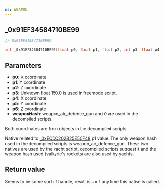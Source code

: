 ```yaml
---
ns: WEAPON
---
```

## _0x91EF34584710BE99

```c
// 0x91EF34584710BE99

int _0x91EF34584710BE99(float p0, float p1, float p2, int p3, float p4, float p5, float p6, Hash weaponHash);
```


## Parameters
* **p0**: X coordinate
* **p1**: Y coordinate
* **p2**: Z coordinate
* **p3**: Unknown float 150.0 is used in freemode script.
* **p4**: X coordinate
* **p5**: Y coordinate
* **p6**: Z coordinate
* **weaponHash**: weapon_air_defence_gun and 0 are used in the decompiled scripts.

Both coordinates are from objects in the decompiled scripts.

Native related to [_0xECDC202B25E5CF48](#_0xECDC202B25E5CF48) p1 value. The only weapon hash used in the decompiled scripts is weapon_air_defence_gun. These two natives are used by the yacht script, decompiled scripts suggest it and the weapon hash used (valkyrie's rockets) are also used by yachts.

## Return value
Seems to be some sort of handle, result is += 1 any time this native is called.
